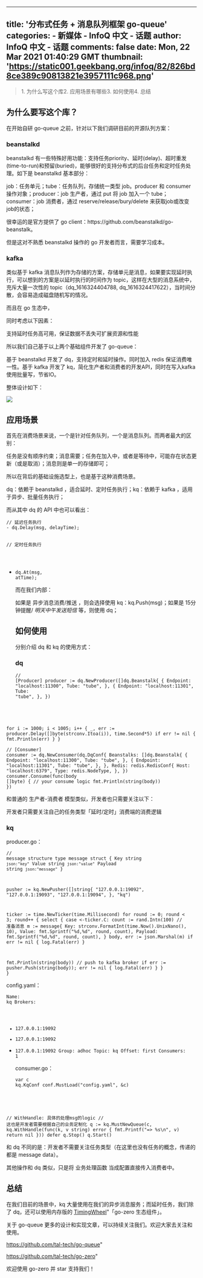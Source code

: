 
---
title: '分布式任务 + 消息队列框架 go-queue'
categories: 
    - 新媒体
    - InfoQ 中文 - 话题
author: InfoQ 中文 - 话题
comments: false
date: Mon, 22 Mar 2021 01:40:29 GMT
thumbnail: 'https://static001.geekbang.org/infoq/82/826bd8ce389c90813821e3957111c968.png'
---

<div>   
<p></p><blockquote>1. 为什么写这个库2. 应用场景有哪些3. 如何使用4. 总结</blockquote><p></p><p></p><p></p><h2>为什么要写这个库？</h2><p></p><p></p><p>在开始自研 go-queue 之前，针对以下我们调研目前的开源队列方案：</p><p></p><p></p><h3>beanstalkd</h3><p></p><p></p><p>beanstalkd 有一些特殊好用功能：支持任务priority、延时(delay)、超时重发(time-to-run)和预留(buried)，能够很好的支持分布式的后台任务和定时任务处理。如下是 beanstalkd 基本部分：</p><p></p><p>job：任务单元；tube：任务队列，存储统一类型 job。producer 和 consumer 操作对象；producer：job 生产者，通过 put 将 job 加入一个 tube；consumer：job 消费者，通过 reserve/release/bury/delete 来获取job或改变job的状态；</p><p></p><p>很幸运的是官方提供了 go client：https://github.com/beanstalkd/go-beanstalk。</p><p></p><p>但是这对不熟悉 beanstalkd 操作的 go 开发者而言，需要学习成本。</p><p></p><p></p><h3>kafka</h3><p></p><p></p><p>类似基于 kafka   消息队列作为存储的方案，存储单元是消息，如果要实现延时执行，可以想到的方案是以延时执行的时间作为 topic，这样在大型的消息系统中，充斥大量一次性的 topic（dq_1616324404788, dq_1616324417622），当时间分散，会容易造成磁盘随机写的情况。</p><p></p><p>而且在 go 生态中，</p><p></p><p>同时考虑以下因素：</p><p></p><p>支持延时任务高可用，保证数据不丢失可扩展资源和性能</p><p></p><p>所以我们自己基于以上两个基础组件开发了 go-queue：</p><p></p><p>基于 beanstalkd 开发了 dq，支持定时和延时操作。同时加入 redis 保证消费唯一性。基于 kafka 开发了 kq，简化生产者和消费者的开发API，同时在写入kafka使用批量写，节省IO。</p><p></p><p>整体设计如下：</p><p></p><p><img src="https://static001.geekbang.org/infoq/82/826bd8ce389c90813821e3957111c968.png" referrerpolicy="no-referrer"></p><p></p><p></p><h2>应用场景</h2><p></p><p></p><p>首先在消费场景来说，一个是针对任务队列，一个是消息队列。而两者最大的区别：</p><p></p><p>任务是没有顺序约束；消息需要；任务在加入中，或者是等待中，可能存在状态更新（或是取消）；消息则是单一的存储即可；</p><p></p><p>所以在背后的基础设施选型上，也是基于这种消费场景。</p><p></p><p>dq：依赖于 beanstalkd ，适合延时、定时任务执行；kq：依赖于 kafka ，适用于异步、批量任务执行；</p><p></p><p>而从其中 dq 的 API 中也可以看出：</p><p></p><p><code lang="go">// 延迟任务执行
- dq.Delay(msg, delayTime);

// 定时任务执行
- dq.At(msg, atTime);</code></p><p></p><p>而在我们内部：</p><p></p><p>如果是 异步消息消费/推送 ，则会选择使用 kq：kq.Push(msg)；如果是 15分钟提醒/ *明天中午发送短信* 等，则使用 dq；</p><p></p><p></p><h2>如何使用</h2><p></p><p></p><p>分别介绍 dq 和 kq 的使用方式：</p><p></p><p></p><h3>dq</h3><p></p><p></p><p><code lang="go">// [Producer]
producer := dq.NewProducer([]dq.Beanstalk&#123;
&#123;
Endpoint: "localhost:11300",
Tube:     "tube",
&#125;,
&#123;
Endpoint: "localhost:11301",
Tube:     "tube",
&#125;,
&#125;)

for i := 1000; i < 1005; i++ &#123;
_, err := producer.Delay([]byte(strconv.Itoa(i)), time.Second*5)
if err != nil &#123;
fmt.Println(err)
&#125;
&#125;</code></p><p></p><p><code lang="go">// [Consumer]
consumer := dq.NewConsumer(dq.DqConf&#123;
  Beanstalks: []dq.Beanstalk&#123;
    &#123;
      Endpoint: "localhost:11300",
      Tube:     "tube",
    &#125;,
    &#123;
      Endpoint: "localhost:11301",
      Tube:     "tube",
    &#125;,
  &#125;,
  Redis: redis.RedisConf&#123;
    Host: "localhost:6379",
    Type: redis.NodeType,
  &#125;,
&#125;)
consumer.Consume(func(body []byte) &#123;
  // your consume logic
  fmt.Println(string(body))
&#125;)</code></p><p></p><p>和普通的 生产者-消费者 模型类似，开发者也只需要关注以下：</p><p></p><p>开发者只需要关注自己的任务类型「延时/定时」消费端的消费逻辑</p><p></p><p></p><h3>kq</h3><p></p><p></p><p>producer.go：</p><p></p><p><code lang="go">// message structure
type message struct &#123;
Key     string `json:"key"`
Value   string `json:"value"`
Payload string `json:"message"`
&#125;

pusher := kq.NewPusher([]string&#123;
"127.0.0.1:19092",
"127.0.0.1:19093",
"127.0.0.1:19094",
&#125;, "kq")

ticker := time.NewTicker(time.Millisecond)
for round := 0; round < 3; round++ &#123;
select &#123;
case <-ticker.C:
count := rand.Intn(100)
    // 准备消息
m := message&#123;
Key:     strconv.FormatInt(time.Now().UnixNano(), 10),
Value:   fmt.Sprintf("%d,%d", round, count),
Payload: fmt.Sprintf("%d,%d", round, count),
&#125;
body, err := json.Marshal(m)
if err != nil &#123;
log.Fatal(err)
&#125;

fmt.Println(string(body))
    // push to kafka broker
if err := pusher.Push(string(body)); err != nil &#123;
log.Fatal(err)
&#125;
&#125;
&#125;</code></p><p></p><p>config.yaml：</p><p></p><p><code lang="yaml">Name: kq
Brokers:
  - 127.0.0.1:19092
  - 127.0.0.1:19092
  - 127.0.0.1:19092
Group: adhoc
Topic: kq
Offset: first
Consumers: 1</code></p><p></p><p>consumer.go：</p><p></p><p><code lang="go">var c kq.KqConf
conf.MustLoad("config.yaml", &c)

// WithHandle: 具体的处理msg的logic
// 这也是开发者需要根据自己的业务定制化
q := kq.MustNewQueue(c, kq.WithHandle(func(k, v string) error &#123;
  fmt.Printf("=> %s\n", v)
  return nil
&#125;))
defer q.Stop()
q.Start()</code></p><p></p><p>和 dq 不同的是：开发者不需要关注任务类型（在这里也没有任务的概念，传递的都是 message data）。</p><p></p><p>其他操作和 dq 类似，只是将 业务处理函数 当成配置直接传入消费者中。</p><p></p><p></p><h2>总结</h2><p></p><p></p><p>在我们目前的场景中，kq 大量使用在我们的异步消息服务；而延时任务，我们除了 dq，还可以使用内存版的 <a href="https://zeromicro.github.io/go-zero/timing-wheel.html">TimingWheel</a>"「go-zero 生态组件」。</p><p></p><p>关于 go-queue 更多的设计和实现文章，可以持续关注我们。欢迎大家去关注和使用。</p><p></p><p><a href="https://github.com/tal-tech/go-queue">https://github.com/tal-tech/go-queue</a>"</p><p></p><p><a href="https://github.com/tal-tech/go-zero">https://github.com/tal-tech/go-zero</a>"</p><p></p><p>欢迎使用 go-zero 并 star 支持我们！</p><p></p>  
</div>
            
